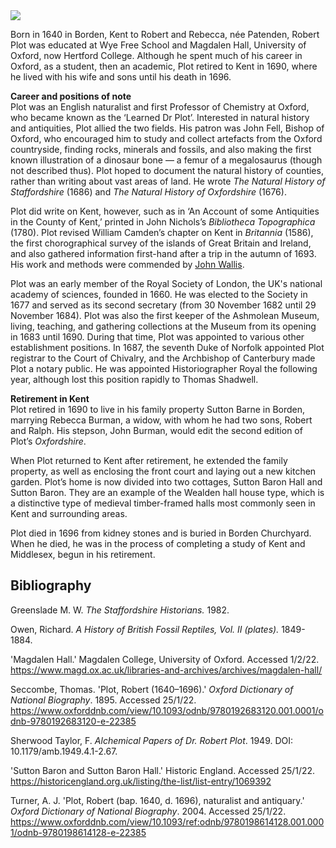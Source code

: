 <html><head></head><body><a href="https://juncture-digital.org"><img src="https://juncture-digital.org/images/ve-button.png"/></a>

<param author="Dr Dominique Gracia and Hannah Jennison" banner="/images/banners/17c.jpg" layout="vtl" title="Robert Plot (1640 – 1696)" ve-config=""/> 

<param aliases="Wye" eid="Q590063" ve-entity=""/>
<param aliases="Borden" eid="Q2437595" ve-entity=""/>
<param aliases="Hertford College" eid="Q81090" ve-entity=""/>
<param aliases="Magdalen Hall" eid="Q10323023" ve-entity=""/>
<param aliases="Robert Plot" eid="Q889609" ve-entity=""/>
<param aliases="University of Oxford" eid="Q34433" ve-entity=""/>
<param aliases="John Fell" eid="Q6232906" ve-entity=""/>
<param aliases="Bishop of Oxford" eid="Q1837303" ve-entity=""/>
<param aliases="Megalosaurus" eid="Q131056" ve-entity=""/>
<param aliases="William Camden" eid="Q364239" ve-entity=""/>
<param aliases="Royal Society of London" eid="Q123885" ve-entity=""/>
<param aliases="Ashmolean Museum" eid="Q636400" ve-entity=""/>
<param "sutton="" ,="" aliases="Sutton Barne" and="" baron="" baron"="" eid="Q26322356" hall="" sutton="" ve-entity=""/> 
<param aliases="Duke of Norfolk" eid="Q3784946" ve-entity=""/>
<param aliases="Historiographer Royal" eid="Q5774502" ve-entity=""/>
<param aliases="Thomas Shadwell" eid="Q1230771" ve-entity=""/>

Born in 1640 in Borden, Kent to Robert and Rebecca, née  Patenden, Robert Plot was educated at Wye Free School and Magdalen Hall, University of Oxford, now Hertford College. Although he spent much of his career in Oxford, as a student, then an academic, Plot retired to Kent in 1690, where he lived with his wife and sons until his death in 1696.
<param manifest="https://iiif.juncture-digital.org/wc:Portrait_of_Robert_Plot_D_D_by_Sylvester_Harding.jpg/manifest.json" ve-image-v2/> 

**Career and positions of note**   
Plot was an English naturalist and first Professor of Chemistry at Oxford, who became known as the ‘Learned Dr Plot’. Interested in natural history and antiquities, Plot allied the two fields. His patron was John Fell, Bishop of Oxford, who encouraged him to study and collect artefacts from the Oxford countryside, finding rocks, minerals and fossils, and also making the first known illustration of a dinosaur bone — a femur of a megalosaurus (though not described thus). Plot hoped to document the natural history of counties, rather than writing about vast areas of land. He wrote _The Natural History of Staffordshire_ (1686) and _The Natural History of Oxfordshire_ (1676). 
<param manifest="https://iiif.juncture-digital.org/wc:Megalosaurus_femur.jpg/manifest.json" ve-image-v2/> 

Plot did write on Kent, however, such as in ‘An Account of some Antiquities in the County of Kent,’ printed in John Nichols’s _Bibliotheca Topographica_ (1780). Plot revised William Camden’s chapter on Kent in _Britannia_ (1586), the first chorographical survey of the islands of Great Britain and Ireland, and also gathered information first-hand after a trip in the autumn of 1693. His work and methods were commended by [John Wallis](/17c/17c-wallis-biography).
<param manifest="https://iiif.juncture-digital.org/wc:Britannia_by_William_Camden_Title_page.jpg/manifest.json" ve-image-v2/>

Plot was an early member of the Royal Society of London, the UK's national academy of sciences, founded in 1660. He was elected to the Society in 1677 and served as its second secretary (from 30 November 1682 until 29 November 1684). Plot was also the first keeper of the Ashmolean Museum, living, teaching, and gathering collections at the Museum from its opening in 1683 until 1690. During that time, Plot was appointed to various other establishment positions. In 1687, the seventh Duke of Norfolk appointed Plot registrar to the Court of Chivalry, and the Archbishop of Canterbury made Plot a notary public. He was appointed Historiographer Royal the following year, although lost this position rapidly to Thomas Shadwell.
<param manifest="https://iiif.juncture-digital.org/wc:Ashmolean_Museum_in_July_2014.jpg/manifest.json" ve-image-v2/>

**Retirement in Kent**   
Plot retired in 1690 to live in his family property Sutton Barne in Borden, marrying Rebecca Burman, a widow, with whom he had two sons, Robert and Ralph. His stepson, John Burman, would edit the second edition of Plot’s _Oxfordshire_.
<param center="Q26322356" ve-map="" zoom="14"/>

When Plot returned to Kent after retirement, he extended the family property, as well as enclosing the front court and laying out a new kitchen garden. Plot’s home is now divided into two cottages, Sutton Baron Hall and Sutton Baron. They are an example of the Wealden hall house type, which is a distinctive type of medieval timber-framed halls most commonly seen in Kent and surrounding areas.
<param manifest="https://iiif.juncture-digital.org/wc:Bayleaf_dismantling.gif/manifest.json" ve-image-v2/>

Plot died in 1696 from kidney stones and is buried in Borden Churchyard. When he died, he was in the process of completing a study of Kent and Middlesex, begun in his retirement. 
<param manifest="https://iiif.juncture-digital.org/wc:Church_of_St_Peter_and_St_Paul%2C_Borden_-_geograph.org.uk_-_655985.jpg/manifest.json" ve-image-v2/>
<param center="Q2437595" ve-map="" zoom="14"/>

## Bibliography

Greenslade M. W. _The Staffordshire Historians._ 1982.

Owen, Richard. _A History of British Fossil Reptiles, Vol. II (plates)._ 1849-1884.

'Magdalen Hall.' Magdalen College, University of Oxford. Accessed 1/2/22. https://www.magd.ox.ac.uk/libraries-and-archives/archives/magdalen-hall/

Seccombe, Thomas. 'Plot, Robert (1640–1696).' _Oxford Dictionary of National Biography_. 1895. Accessed 25/1/22. https://www.oxforddnb.com/view/10.1093/odnb/9780192683120.001.0001/odnb-9780192683120-e-22385 

Sherwood Taylor, F. _Alchemical Papers of Dr. Robert Plot_. 1949. DOI: 10.1179/amb.1949.4.1-2.67.

'Sutton Baron and Sutton Baron Hall.' Historic England. Accessed 25/1/22. https://historicengland.org.uk/listing/the-list/list-entry/1069392 

Turner, A. J. 'Plot, Robert (bap. 1640, d. 1696), naturalist and antiquary.' _Oxford Dictionary of National Biography_. 2004. Accessed 25/1/22. https://www.oxforddnb.com/view/10.1093/ref:odnb/9780198614128.001.0001/odnb-9780198614128-e-22385 
</body></html>